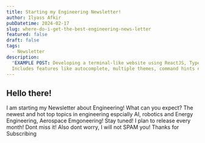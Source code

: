 ```yaml
---
title: Starting my Engineering Newsletter!
author: Ilyass Afkir
pubDatetime: 2024-02-17
slug: where-do-i-get-the-best-engineering-news-letter
featured: false
draft: false
tags:
  - Newsletter
description:
  "EXAMPLE POST: Developing a terminal-like website using ReactJS, TypeScript and Styled-Components
  Includes features like autocomplete, multiple themes, command hints etc."
---
```


## Hello there!

I am starting my Newsletter about Engineering! What can you expect? The newest and hot top topics in engineering espcially AI, robotics and Energy Engineering, Aerospace Emgoneering! Stay tuned! I plan to release every month! Dont miss it!
Also dont worry, I will not SPAM you! Thanks for Subscribing
